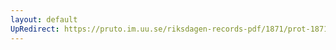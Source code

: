 ```yaml
---
layout: default
UpRedirect: https://pruto.im.uu.se/riksdagen-records-pdf/1871/prot-1871--ak--225/prot-1871--ak--225_017.pdf
---
```

